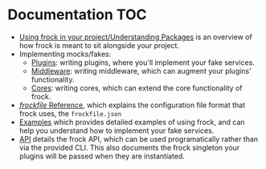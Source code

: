 # Documentation TOC

- [Using frock in your project/Understanding Packages][packages] is an overview
  of how frock is meant to sit alongside your project.
- Implementing mocks/fakes:
    - [Plugins][plugins]: writing plugins, where you'll implement your fake
      services.
    - [Middleware][middleware]: writing middleware, which can augment your
      plugins' functionality.
    - [Cores][cores]: writing cores, which can extend the core functionality of
      frock.
- [_frockfile_ Reference][frockfile], which explains the configuration file format
  that frock uses, the `frockfile.json`
- [Examples][examples] which provides detailed examples of using frock, and can
  help you understand how to implement your fake services.
- [API][api] details the frock API, which can be used programatically rather
  than via the provided CLI. This also documents the frock singleton your
  plugins will be passed when they are instantiated.

[api]: ./api.md
[cores]: ./cores.md
[examples]: ../examples
[frockfile]: ./frockfile.md
[middleware]: ./middleware.md
[plugins]: ./plugins.md
[packages]: ./understanding-packages.md
